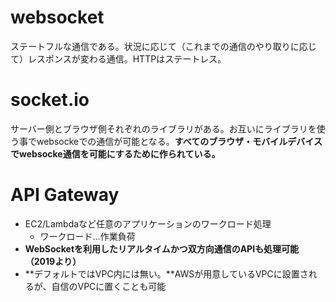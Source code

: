 # websocket

ステートフルな通信である。状況に応じて（これまでの通信のやり取りに応じて）レスポンスが変わる通信。HTTPはステートレス。

# socket.io

サーバー側とブラウザ側それぞれのライブラリがある。お互いにライブラリを使う事でwebsockeでの通信が可能となる。**すべてのブラウザ・モバイルデバイスでwebsocke通信を可能にするために作られている。**

# API Gateway

- EC2/Lambdaなど任意のアプリケーションのワークロード処理
  - ワークロード…作業負荷
- **WebSocketを利用したリアルタイムかつ双方向通信のAPIも処理可能（2019より）**
- **デフォルトではVPC内には無い。**AWSが用意しているVPCに設置されるが、自信のVPCに置くことも可能